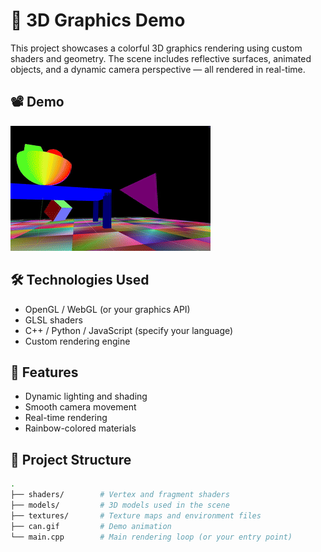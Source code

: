 # 🎨 3D Graphics Demo

This project showcases a colorful 3D graphics rendering using custom shaders and geometry. The scene includes reflective surfaces, animated objects, and a dynamic camera perspective — all rendered in real-time.

## 📽️ Demo

![3D Graphics Demo](can.gif)

## 🛠️ Technologies Used

- OpenGL / WebGL (or your graphics API)
- GLSL shaders
- C++ / Python / JavaScript (specify your language)
- Custom rendering engine

## 🚀 Features

- Dynamic lighting and shading
- Smooth camera movement
- Real-time rendering
- Rainbow-colored materials

## 📁 Project Structure

```bash
.
├── shaders/        # Vertex and fragment shaders
├── models/         # 3D models used in the scene
├── textures/       # Texture maps and environment files
├── can.gif         # Demo animation
└── main.cpp        # Main rendering loop (or your entry point)

